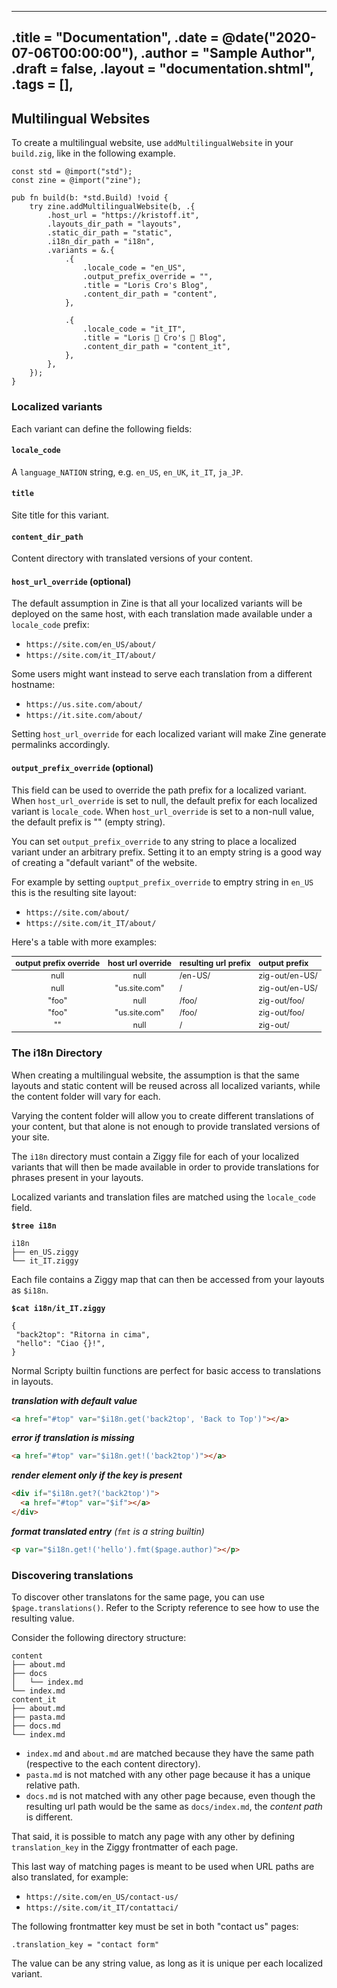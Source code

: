 
---
.title = "Documentation",
.date = @date("2020-07-06T00:00:00"),
.author = "Sample Author",
.draft = false,
.layout = "documentation.shtml",
.tags = [],
--- 
## Multilingual Websites 

To create a multilingual website, use `addMultilingualWebsite` in your
`build.zig`, like in the following example.

```zig
const std = @import("std");
const zine = @import("zine");

pub fn build(b: *std.Build) !void {
    try zine.addMultilingualWebsite(b, .{
        .host_url = "https://kristoff.it",
        .layouts_dir_path = "layouts",
        .static_dir_path = "static",
        .i18n_dir_path = "i18n",
        .variants = &.{
            .{
                .locale_code = "en_US",
                .output_prefix_override = "",
                .title = "Loris Cro's Blog",
                .content_dir_path = "content",
            },

            .{
                .locale_code = "it_IT",
                .title = "Loris 🤌 Cro's 🤌 Blog",
                .content_dir_path = "content_it",
            },
        },
    });
}
```
### Localized variants
Each variant can define the following fields:

#### `locale_code`
A `language_NATION` string, e.g. `en_US`, `en_UK`, `it_IT`, `ja_JP`.

#### `title`
Site title for this variant.

#### `content_dir_path` 
Content directory with translated versions of your content.

#### `host_url_override` (optional)
The default assumption in Zine is that all your localized variants will be
deployed on the same host, with each translation made available under a `locale_code` prefix:

- `https://site.com/en_US/about/`
- `https://site.com/it_IT/about/`

Some users might want instead to serve each translation from a different hostname:

- `https://us.site.com/about/`
- `https://it.site.com/about/`

Setting `host_url_override` for each localized variant will make Zine generate
permalinks accordingly. 

#### `output_prefix_override` (optional)
This field can be used to override the path prefix for a localized variant.
When `host_url_override` is set to null, the default prefix for each localized
variant is `locale_code`. When `host_url_override` is set to a non-null value,
the default prefix is "" (empty string).

You can set `output_prefix_override` to any string to place a localized variant
under an arbitrary prefix. Setting it to an empty string is a good way of creating
a "default variant" of the website.

For example by setting `ouptput_prefix_override` to emptry string in `en_US` this
is the resulting site layout:

- `https://site.com/about/`
- `https://site.com/it_IT/about/`


Here's a table with more examples:

<style id="prefix_override">
  style#prefix_override + table {
    font-size: 0.9em;
  }
  style#prefix_override + table th {
    font-size: 1em;
  }
  style#prefix_override + table td {
    white-space: nowrap;
  }
</style>

|  output prefix override |     host url override     |     resulting url prefix    |      output prefix     |
| :------: | :-----------: | :--------------- | :-------------- |
|   null   |      null     | /en-US/  | zig-out/en-US/  |
|   null   | "us.site.com" | /        | zig-out/en-US/  |
|   "foo"  |      null     | /foo/    | zig-out/foo/    |
|   "foo"  | "us.site.com" | /foo/    | zig-out/foo/    |
|    ""    |      null     | /        | zig-out/        |


### The i18n Directory
When creating a multilingual website, the assumption is that the same layouts
and static content will be reused across all localized variants, while the 
content folder will vary for each. 

Varying the content folder will allow you to create different translations of 
your content, but that alone is not enough to provide translated versions of 
your site.

The `i18n` directory must contain a Ziggy file for each of your localized variants
that will then be made available in order to provide translations for phrases 
present in your layouts.

Localized variants and translation files are matched using the `locale_code` field.

**`$tree i18n`**
```
i18n
├── en_US.ziggy
└── it_IT.ziggy
```

Each file contains a Ziggy map that can then be accessed from your layouts as `$i18n`.

**`$cat i18n/it_IT.ziggy`**
```ziggy
{
 "back2top": "Ritorna in cima",
 "hello": "Ciao {}!",
}
```

Normal Scripty builtin functions are perfect for basic access to translations in layouts.

***translation with default value***
```html
<a href="#top" var="$i18n.get('back2top', 'Back to Top')"></a>
```

***error if translation is missing***
```html
<a href="#top" var="$i18n.get!('back2top')"></a>
```

***render element only if the key is present***
```html
<div if="$i18n.get?('back2top')">
  <a href="#top" var="$if"></a>
</div>
```

***format translated entry** (`fmt` is a string builtin)* 
```html
<p var="$i18n.get!('hello').fmt($page.author)"></p>
```

### Discovering translations
To discover other translatons for the same page, you can use `$page.translations()`.
Refer to the Scripty reference to see how to use the resulting value.

Consider the following directory structure:

```
content
├── about.md
├── docs
│   └── index.md
└── index.md
content_it
├── about.md
├── pasta.md
├── docs.md
└── index.md
```

- `index.md` and `about.md` are matched because they have the same
path (respective to the each content directory). 
- `pasta.md` is not matched with any other page because it has a unique relative 
path.
- `docs.md` is not matched with any other page because, even though the resulting
url path would be the same as `docs/index.md`, the *content path* is different.

That said, it is possible to match any page with any other by defining `translation_key` in
the Ziggy frontmatter of each page.

This last way of matching pages is meant to be used when URL paths are also translated,
for example:

- `https://site.com/en_US/contact-us/`
- `https://site.com/it_IT/contattaci/`

The following frontmatter key must be set in both "contact us" pages:
```ziggy
.translation_key = "contact form"
```

The value can be any string value, as long as it is unique per each localized variant.

